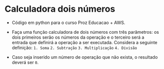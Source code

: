 # Calculadora dois números


* Código em python para o curso Proz Educacao + AWS.

* Faça uma função calculadora de dois números com três parâmetros: os dois primeiros serão os números da operação e o terceiro será a entrada que definirá a operação a ser executada. Considera a seguinte definição:
`1. Soma`
`2. Subtração`
`3. Multiplicação`
`4. Divisão`

* Caso seja inserido um número de operação que não exista, o resultado deverá ser `0`.

